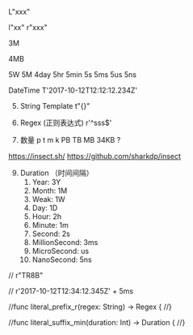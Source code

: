  L"xxx"

 l"xx"
 r"xxx"

 3M

 4MB

 5W
 5M
 4day
 5hr
 5min
 5s
 5ms
 5us
 5ns

 DateTime T'2017-10-12T12:12:12.234Z'

 5. String Template  t"{}"

7. Regex (正则表达式) r'^sss$'


8. 数量   p t m k  PB TB MB 34KB ?

https://insect.sh/
https://github.com/sharkdp/insect

9. Duration （时间间隔）
   1. Year: 3Y
   2. Month: 1M
   3. Weak: 1W
   4. Day: 1D
   5. Hour: 2h
   6. Minute: 1m
   7. Second: 2s
   8. MillionSecond: 3ms
   9. MicroSecond: us
   10. NanoSecond: 5ns

// r"TR8B"

// r'2017-10-12T12:34:12.345Z' + 5ms


//func literal_prefix_r(regex: String) -> Regex {
//}

//func literal_suffix_min(duration: Int) -> Duration {
//}